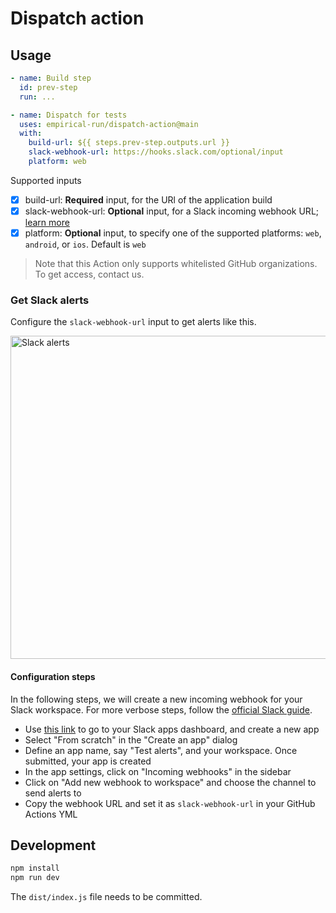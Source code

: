 # Dispatch action

## Usage

```yml
- name: Build step
  id: prev-step
  run: ...

- name: Dispatch for tests
  uses: empirical-run/dispatch-action@main
  with:
    build-url: ${{ steps.prev-step.outputs.url }}
    slack-webhook-url: https://hooks.slack.com/optional/input
    platform: web
```

Supported inputs
- [x] build-url: **Required** input, for the URl of the application build
- [x] slack-webhook-url: **Optional** input, for a Slack incoming webhook URL; [learn more](#get-slack-alerts)
- [x] platform: **Optional** input, to specify one of the supported platforms: `web`, `android`, or `ios`. Default is `web`

> Note that this Action only supports whitelisted GitHub organizations. To get access, contact us.

### Get Slack alerts

Configure the `slack-webhook-url` input to get alerts like this.

<img width="517" alt="Slack alerts" src="https://github.com/empirical-run/dispatch-action/assets/284612/32ec902a-c8d0-48d6-afe3-447e0aaec049">

#### Configuration steps

In the following steps, we will create a new incoming webhook for your Slack workspace. For more verbose
steps, follow the [official Slack guide](https://api.slack.com/messaging/webhooks).

- Use [this link](https://api.slack.com/apps?new_app=1) to go to your Slack apps dashboard, and create a new app
- Select "From scratch" in the "Create an app" dialog
- Define an app name, say "Test alerts", and your workspace. Once submitted, your app is created
- In the app settings, click on "Incoming webhooks" in the sidebar
- Click on "Add new webhook to workspace" and choose the channel to send alerts to
- Copy the webhook URL and set it as `slack-webhook-url` in your GitHub Actions YML

## Development

```sh
npm install
npm run dev
```

The `dist/index.js` file needs to be committed.
